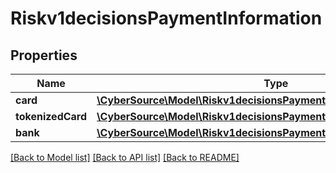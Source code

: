 # Riskv1decisionsPaymentInformation

## Properties
Name | Type | Description | Notes
------------ | ------------- | ------------- | -------------
**card** | [**\CyberSource\Model\Riskv1decisionsPaymentInformationCard**](Riskv1decisionsPaymentInformationCard.md) |  | [optional] 
**tokenizedCard** | [**\CyberSource\Model\Riskv1decisionsPaymentInformationTokenizedCard**](Riskv1decisionsPaymentInformationTokenizedCard.md) |  | [optional] 
**bank** | [**\CyberSource\Model\Riskv1decisionsPaymentInformationBank**](Riskv1decisionsPaymentInformationBank.md) |  | [optional] 

[[Back to Model list]](../README.md#documentation-for-models) [[Back to API list]](../README.md#documentation-for-api-endpoints) [[Back to README]](../README.md)


